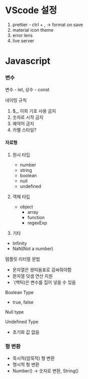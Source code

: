 # VScode 설정

1. prettier - ctrl + , -> format on save
2. material icon theme
3. error lens
4. live server

# Javascript

### 변수

변수 - let, 상수 - const

네이밍 규칙

1. $,\_ 이외 기호 사용 금지
2. 숫자로 시작 금지
3. 예약어 금지
4. 카멜 스타일?

#### 자료형

1. 원시 타입

   - number
   - string
   - boolean
   - null
   - undefined

2. 객체 타입

   - object
     - array
     - function
     - regexExp

3. 기타

- Infinity
- NaN(Not a number)

템플릿 리터럴 문법

- 문자열은 쌍따옴표로 감싸줘야함
- 문자열 덧셈 연산 지원
- `(백틱)은 변수를 집어 넣을 수 있음

Boolean Type

- true, false

Null type

Undefined Type

- 초기화 값 없음

### 형 변환

- 묵시적(암묵적) 형 변환
- 명시적 형 변환
- Number() -> 숫자로 변환, String()
